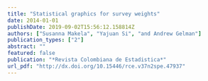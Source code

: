 ```yaml
---
title: "Statistical graphics for survey weights"
date: 2014-01-01
publishDate: 2019-09-02T15:56:12.158814Z
authors: ["Susanna Makela", "Yajuan Si", "and Andrew Gelman"]
publication_types: ["2"]
abstract: ""
featured: false
publication: "*Revista Colombiana de Estadistica*"
url_pdf: "http://dx.doi.org/10.15446/rce.v37n2spe.47937"
---
```


